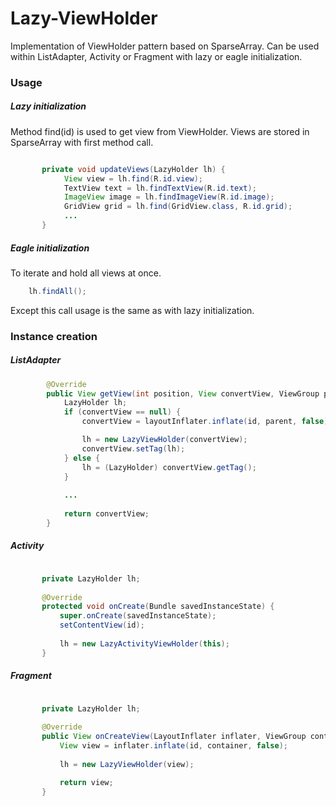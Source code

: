# Lazy-ViewHolder
Implementation of ViewHolder pattern based on SparseArray. 
Can be used within ListAdapter, Activity or Fragment with lazy or eagle initialization.

### Usage

##### Lazy initialization
Method find(id) is used to get view from ViewHolder.
Views are stored in SparseArray with first method call.
```java

       private void updateViews(LazyHolder lh) {
            View view = lh.find(R.id.view);
            TextView text = lh.findTextView(R.id.text);
            ImageView image = lh.findImageView(R.id.image);
            GridView grid = lh.find(GridView.class, R.id.grid);
            ...
       }
```

##### Eagle initialization
To iterate and hold all views at once.
```java
    lh.findAll();
```
Except this call usage is the same as with lazy initialization.

### Instance creation

##### ListAdapter
```java
        @Override
        public View getView(int position, View convertView, ViewGroup parent) {
            LazyHolder lh;
            if (convertView == null) {
                convertView = layoutInflater.inflate(id, parent, false);

                lh = new LazyViewHolder(convertView);
                convertView.setTag(lh);
            } else {
                lh = (LazyHolder) convertView.getTag();
            }
            
            ...
            
            return convertView;
        }
```

##### Activity
```java

       private LazyHolder lh;
        
       @Override
       protected void onCreate(Bundle savedInstanceState) {
           super.onCreate(savedInstanceState);
           setContentView(id);
           
           lh = new LazyActivityViewHolder(this);
       }
```

##### Fragment
```java

       private LazyHolder lh;
   
       @Override
       public View onCreateView(LayoutInflater inflater, ViewGroup container, Bundle savedInstanceState) {
           View view = inflater.inflate(id, container, false);
   
           lh = new LazyViewHolder(view);

           return view;
       }
```